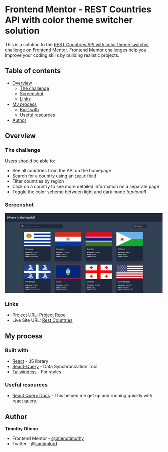 # Frontend Mentor - REST Countries API with color theme switcher solution

This is a solution to the [REST Countries API with color theme switcher challenge on Frontend Mentor](https://www.frontendmentor.io/challenges/rest-countries-api-with-color-theme-switcher-5cacc469fec04111f7b848ca). Frontend Mentor challenges help you improve your coding skills by building realistic projects. 

## Table of contents

- [Overview](#overview)
  - [The challenge](#the-challenge)
  - [Screenshot](#screenshot)
  - [Links](#links)
- [My process](#my-process)
  - [Built with](#built-with)
  - [Useful resources](#useful-resources)
- [Author](#author)


## Overview

### The challenge

Users should be able to:

- See all countries from the API on the homepage
- Search for a country using an `input` field
- Filter countries by region
- Click on a country to see more detailed information on a separate page
- Toggle the color scheme between light and dark mode *(optional)*

### Screenshot

![solution](./screenshot.png)

### Links

- Project URL: [Project Repo](https://github.com/otienotimothy/rest-countries.git)
- Live Site URL: [Rest Countries](https://new-rest-countries.netlify.app/)

## My process

### Built with

- [React](https://reactjs.org/) - JS library
- [React-Query](https://react-query.tanstack.com/) - Data Synchronization Tool
- [Tailwindcss](https://tailwindcss.com/) - For styles


### Useful resources

- [React Query Docs](https://react-query.tanstack.com/overview) - This helped me get up and running quickly with react query.


## Author

**Timothy Otieno**
- Frontend Mentor - [@otienotimothy](https://www.frontendmentor.io/profile/otienotimothy)
- Twitter - [@iamtimlord](https://twitter.com/iamtimlord)

